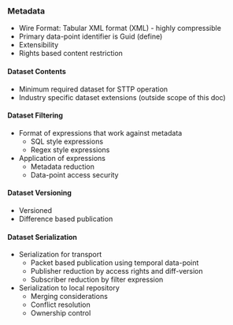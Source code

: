 ### Metadata

*  Wire Format: Tabular XML format (XML) - highly compressible
* Primary data-point identifier is Guid (define)
* Extensibility
* Rights based content restriction

#### Dataset Contents

* Minimum required dataset for STTP operation
* Industry specific dataset extensions (outside scope of this doc)

#### Dataset Filtering

* Format of expressions that work against metadata
  * SQL style expressions
  * Regex style expressions
* Application of expressions
  * Metadata reduction
  * Data-point access security

#### Dataset Versioning

* Versioned
* Difference based publication

#### Dataset Serialization

* Serialization for transport
  * Packet based publication using temporal data-point
  * Publisher reduction by access rights and diff-version
  * Subscriber reduction by filter expression
* Serialization to local repository
  * Merging considerations
  * Conflict resolution
  * Ownership control
